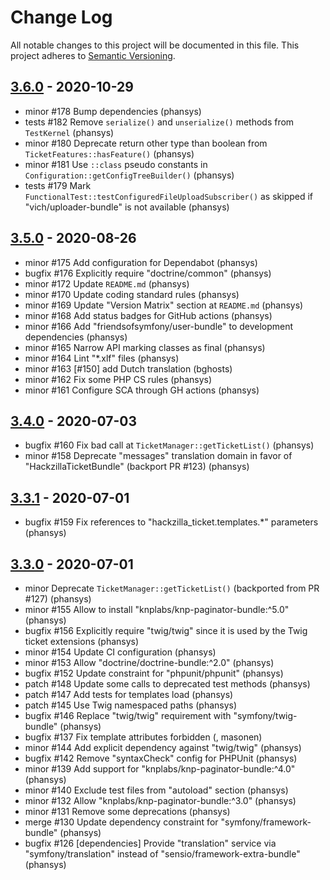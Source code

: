# Change Log
All notable changes to this project will be documented in this file.
This project adheres to [Semantic Versioning](http://semver.org/).

## [3.6.0](https://github.com/hackzilla/TicketBundle/compare/3.5.0...3.6.0) - 2020-10-29

 * minor #178 Bump dependencies (phansys)
 * tests #182 Remove `serialize()` and `unserialize()` methods from `TestKernel` (phansys)
 * minor #180 Deprecate return other type than boolean from `TicketFeatures::hasFeature()` (phansys)
 * minor #181 Use `::class` pseudo constants in `Configuration::getConfigTreeBuilder()` (phansys)
 * tests #179 Mark `FunctionalTest::testConfiguredFileUploadSubscriber()` as skipped if "vich/uploader-bundle" is not available (phansys)

## [3.5.0](https://github.com/hackzilla/TicketBundle/compare/3.4.0...3.5.0) - 2020-08-26

 * minor #175 Add configuration for Dependabot (phansys)
 * bugfix #176 Explicitly require "doctrine/common" (phansys)
 * minor #172 Update `README.md` (phansys)
 * minor #170 Update coding standard rules (phansys)
 * minor #169 Update "Version Matrix" section at `README.md` (phansys)
 * minor #168 Add status badges for GitHub actions (phansys)
 * minor #166 Add "friendsofsymfony/user-bundle" to development dependencies (phansys)
 * minor #165 Narrow API marking classes as final (phansys)
 * minor #164 Lint "*.xlf" files (phansys)
 * minor #163 [#150] add Dutch translation (bghosts)
 * minor #162 Fix some PHP CS rules (phansys)
 * minor #161 Configure SCA through GH actions (phansys)

## [3.4.0](https://github.com/hackzilla/TicketBundle/compare/3.3.1...3.4.0) - 2020-07-03

 * bugfix #160 Fix bad call at `TicketManager::getTicketList()` (phansys)
 * minor #158 Deprecate "messages" translation domain in favor of "HackzillaTicketBundle" (backport PR #123) (phansys)

## [3.3.1](https://github.com/hackzilla/TicketBundle/compare/3.3.0...3.3.1) - 2020-07-01

 * bugfix #159 Fix references to "hackzilla_ticket.templates.*" parameters (phansys)

## [3.3.0](https://github.com/hackzilla/TicketBundle/compare/3.2.0...3.3.0) - 2020-07-01

 * minor Deprecate `TicketManager::getTicketList()` (backported from PR #127) (phansys)
 * minor #155 Allow to install "knplabs/knp-paginator-bundle:^5.0" (phansys)
 * bugfix #156 Explicitly require "twig/twig" since it is used by the Twig ticket extensions (phansys)
 * minor #154 Update CI configuration (phansys)
 * minor #153 Allow "doctrine/doctrine-bundle:^2.0" (phansys)
 * bugfix #152 Update constraint for "phpunit/phpunit" (phansys)
 * patch #148 Update some calls to deprecated test methods (phansys)
 * patch #147 Add tests for templates load (phansys)
 * patch #145 Use Twig namespaced paths (phansys)
 * bugfix #146 Replace "twig/twig" requirement with "symfony/twig-bundle" (phansys)
 * bugfix #137 Fix template attributes forbidden (, masonen)
 * minor #144 Add explicit dependency against "twig/twig" (phansys)
 * bugfix #142 Remove "syntaxCheck" config for PHPUnit (phansys)
 * minor #139 Add support for "knplabs/knp-paginator-bundle:^4.0" (phansys)
 * minor #140 Exclude test files from "autoload" section (phansys)
 * minor #132 Allow "knplabs/knp-paginator-bundle:^3.0" (phansys)
 * minor #131 Remove some deprecations (phansys)
 * merge #130 Update dependency constraint for "symfony/framework-bundle" (phansys)
 * bugfix #126 [dependencies] Provide "translation" service via "symfony/translation" instead of "sensio/framework-extra-bundle" (phansys)
